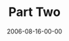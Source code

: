 ---
layout: message
category: message
series: "Next Level: Greg Boyd"
title: "Part Two"
date: 2006-08-16-00-00
message_id: 529
audio: "http://s3.amazonaws.com/crossroads-media/message/audio/KingdomNL2.mp3"
audio-duration: "50:31"
explicit: false
---